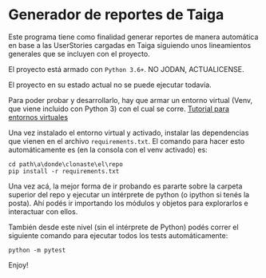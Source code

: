 # Generador de reportes de Taiga

Este programa tiene como finalidad generar reportes de manera automática en base
a las UserStories cargadas en Taiga siguiendo unos lineamientos generales que se
incluyen con el proyecto.

El proyecto está armado con `Python 3.6+`. NO JODAN, ACTUALICENSE.

El proyecto en su estado actual no se puede ejecutar todavía. 

Para poder probar y desarrollarlo, hay que armar un entorno virtual (Venv, que 
viene incluido con Python 3) con el cual se corre. [Tutorial para entornos 
virtuales](https://docs.python-guide.org/dev/virtualenvs/)

Una vez instalado el entorno virtual y activado, instalar las dependencias que 
vienen en el archivo `requirements.txt`. El comando para hacer esto automáticamente
es (en la consola con el venv activado) es:

    cd path\a\donde\clonaste\el\repo
    pip install -r requirements.txt
    
Una vez acá, la mejor forma de ir probando es pararte sobre la carpeta superior
del repo y ejecutar un intérprete de python (o ipython si tenés la posta). Ahí 
podés ir importando los módulos y objetos para explorarlos e interactuar con 
ellos.

También desde este nivel (sin el intérprete de Python) podés correr el siguiente
comando para ejecutar todos los tests automáticamente:

    python -m pytest
    
Enjoy!
